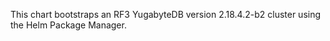 This chart bootstraps an RF3 YugabyteDB version 2.18.4.2-b2 cluster using the Helm Package Manager.
